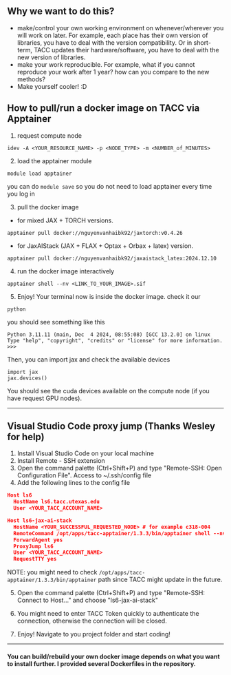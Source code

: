 ## Why we want to do this?
- make/control your own working environment on whenever/wherever you will work on later. For example, each place has their own version of libraries, you have to deal with the version compatibility. Or in short-term, TACC updates their hardware/software, you have to deal with the new version of libraries.
- make your work reproducible. For example, what if you cannot reproduce your work after 1 year? how can you compare to the new methods?
- Make yourself cooler! :D 

## How to pull/run a docker image on TACC via Apptainer
1. request compute node 

```
idev -A <YOUR_RESOURCE_NAME> -p <NODE_TYPE> -m <NUMBER_of_MINUTES>
```

2. load the apptainer module

```
module load apptainer
```
you can do ``` module save ``` so you do not need to load apptainer every time you log in

3. pull the docker image

- for mixed JAX + TORCH versions.
```
apptainer pull docker://nguyenvanhaibk92/jaxtorch:v0.4.26
```

- for JaxAIStack (JAX + FLAX + Optax + Orbax + latex) version.
```
apptainer pull docker://nguyenvanhaibk92/jaxaistack_latex:2024.12.10
```
4. run the docker image interactively

```
apptainer shell --nv <LINK_TO_YOUR_IMAGE>.sif
```

5. Enjoy! Your terminal now is inside the docker image. check it our

```
python
```
you should see something like this
```
Python 3.11.11 (main, Dec  4 2024, 08:55:08) [GCC 13.2.0] on linux
Type "help", "copyright", "credits" or "license" for more information.
>>> 
```

Then, you can import jax and check the available devices
```
import jax
jax.devices()
```
You should see the cuda devices available on the compute node (if you have request GPU nodes).

---

## Visual Studio Code proxy jump (Thanks Wesley for help)

1. Install Visual Studio Code on your local machine
2. Install Remote - SSH extension
3. Open the command palette (Ctrl+Shift+P) and type "Remote-SSH: Open Configuration File". Access to ~/.ssh/config file
4. Add the following lines to the config file

```json
Host ls6
  HostName ls6.tacc.utexas.edu
  User <YOUR_TACC_ACCOUNT_NAME>

Host ls6-jax-ai-stack
  HostName <YOUR_SUCCESSFUL_REQUESTED_NODE> # for example c318-004
  RemoteCommand /opt/apps/tacc-apptainer/1.3.3/bin/apptainer shell --nv <LINK_TO_YOUR_IMAGE>.sif
  ForwardAgent yes
  ProxyJump ls6
  User <YOUR_TACC_ACCOUNT_NAME>
  RequestTTY yes
```
NOTE: you might need to check `/opt/apps/tacc-apptainer/1.3.3/bin/apptainer` path since TACC might update in the future.

5. Open the command palette (Ctrl+Shift+P) and type "Remote-SSH: Connect to Host..." and choose "ls6-jax-ai-stack"

6. You might need to enter TACC Token quickly to authenticate the connection, otherwise the connection will be closed.

7. Enjoy! Navigate to you project folder and start coding!

---
#### You can build/rebuild your own docker image depends on what you want to install further. I provided several Dockerfiles in the repository. 

